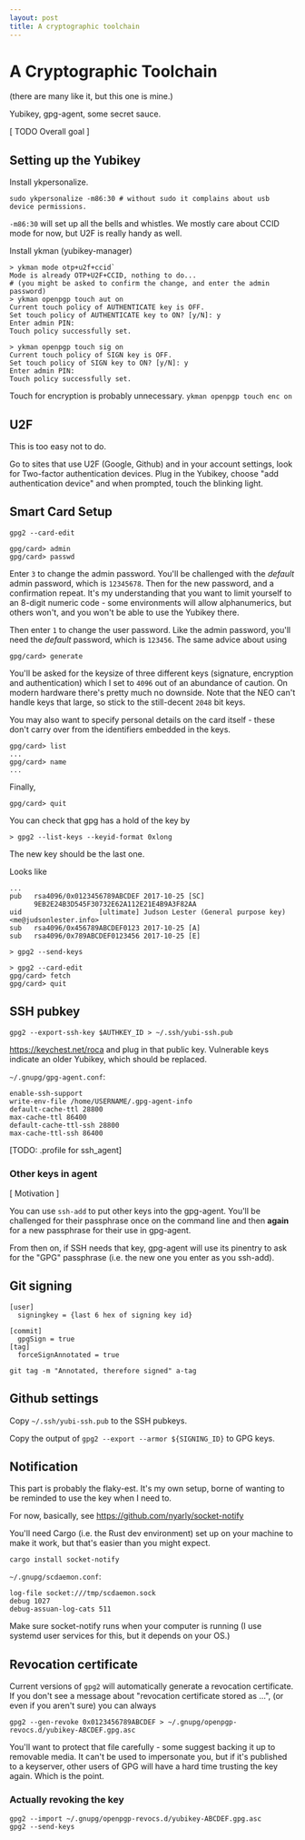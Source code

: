 ```yaml
---
layout: post
title: A cryptographic toolchain
---
```


# A Cryptographic Toolchain

(there are many like it, but this one is mine.)

Yubikey, gpg-agent, some secret sauce.

[ TODO Overall goal ]

## Setting up the Yubikey

Install ykpersonalize.

```
sudo ykpersonalize -m86:30 # without sudo it complains about usb device permissions.
```

`-m86:30` will set up all the bells and whistles.
We mostly care about CCID mode for now,
but U2F is really handy as well.

Install ykman (yubikey-manager)

```
> ykman mode otp+u2f+ccid`
Mode is already OTP+U2F+CCID, nothing to do...
# (you might be asked to confirm the change, and enter the admin password)
> ykman openpgp touch aut on
Current touch policy of AUTHENTICATE key is OFF.
Set touch policy of AUTHENTICATE key to ON? [y/N]: y
Enter admin PIN:
Touch policy successfully set.

> ykman openpgp touch sig on
Current touch policy of SIGN key is OFF.
Set touch policy of SIGN key to ON? [y/N]: y
Enter admin PIN:
Touch policy successfully set.
```

Touch for encryption is probably unnecessary.
`ykman openpgp touch enc on`


## U2F

This is too easy not to do.

Go to sites that use U2F
(Google, Github)
and in your account settings,
look for Two-factor authentication devices.
Plug in the Yubikey,
choose "add authentication device"
and when prompted,
touch the blinking light.

## Smart Card Setup

```
gpg2 --card-edit
```

```
gpg/card> admin
gpg/card> passwd
```

Enter `3` to change the admin password.
You'll be challenged with the *default* admin password,
which is `12345678`.
Then for the new password,
and a confirmation repeat.
It's my understanding that you want to limit yourself
to an 8-digit numeric code -
some environments will allow alphanumerics,
but others won't, and you won't be able to use
the Yubikey there.

Then enter `1` to change the user password.
Like the admin password,
you'll need the *default* password,
which is `123456`.
The same advice about using

```
gpg/card> generate
```

You'll be asked for the keysize of three different keys
(signature, encryption and authentication)
which I set to `4096` out of an abundance of caution.
On modern hardware
there's pretty much no downside.
Note that the NEO can't handle keys that large,
so stick to the still-decent `2048` bit keys.

You may also want to specify
personal details on the card itself -
these don't carry over from the identifiers embedded in the keys.

```
gpg/card> list
...
gpg/card> name
...
```

Finally,
```
gpg/card> quit
```

You can check that gpg has a hold of the key by
```
> gpg2 --list-keys --keyid-format 0xlong
```
The new key should be the last one.

Looks like
```
...
pub   rsa4096/0x0123456789ABCDEF 2017-10-25 [SC]
      9EB2E24B3D545F30732E62A112E21E4B9A3F82AA
uid                   [ultimate] Judson Lester (General purpose key) <me@judsonlester.info>
sub   rsa4096/0x456789ABCDEF0123 2017-10-25 [A]
sub   rsa4096/0x789ABCDEF0123456 2017-10-25 [E]
```


```
> gpg2 --send-keys
```

```
> gpg2 --card-edit
gpg/card> fetch
gpg/card> quit
```

## SSH pubkey

```
gpg2 --export-ssh-key $AUTHKEY_ID > ~/.ssh/yubi-ssh.pub
```

https://keychest.net/roca and plug in that public key.
Vulnerable keys indicate an older Yubikey, which should be replaced.

`~/.gnupg/gpg-agent.conf`:
```
enable-ssh-support
write-env-file /home/USERNAME/.gpg-agent-info
default-cache-ttl 28800
max-cache-ttl 86400
default-cache-ttl-ssh 28800
max-cache-ttl-ssh 86400
```

[TODO: .profile for ssh_agent]

### Other keys in agent

[ Motivation ]


You can use `ssh-add` to put other keys into the gpg-agent.
You'll be challenged for their passphrase once on the command line
and then **again** for a new passphrase for their use in gpg-agent.

From then on, if SSH needs that key,
gpg-agent will use its pinentry to ask for
the "GPG" passphrase
(i.e. the new one you enter as you ssh-add).

## Git signing

```
[user]
  signingkey = {last 6 hex of signing key id}

[commit]
  gpgSign = true
[tag]
  forceSignAnnotated = true
```

`git tag -m "Annotated, therefore signed" a-tag`

## Github settings

Copy `~/.ssh/yubi-ssh.pub` to the SSH pubkeys.

Copy the output of `gpg2 --export --armor ${SIGNING_ID}` to GPG keys.

## Notification

This part is probably the flaky-est.
It's my own setup,
borne of wanting to be reminded to use the key when I need to.

For now, basically, see
https://github.com/nyarly/socket-notify

You'll need Cargo
(i.e. the Rust dev environment)
set up on your machine to make it work,
but that's easier than you might expect.

```
cargo install socket-notify
```

`~/.gnupg/scdaemon.conf`:
```
log-file socket:///tmp/scdaemon.sock
debug 1027
debug-assuan-log-cats 511
```

Make sure socket-notify runs when your computer is running
(I use systemd user services for this, but it depends on your OS.)

## Revocation certificate

Current versions of `gpg2` will automatically generate a revocation certificate.
If you don't see a message about "revocation certificate stored as ...",
(or even if you aren't sure)
you can always
```
gpg2 --gen-revoke 0x0123456789ABCDEF > ~/.gnupg/openpgp-revocs.d/yubikey-ABCDEF.gpg.asc
```

You'll want to protect that file carefully -
some suggest backing it up to removable media.
It can't be used to impersonate you,
but if it's published to a keyserver,
other users of GPG will have a hard time trusting the key again.
Which is the point.

### Actually revoking the key

```
gpg2 --import ~/.gnupg/openpgp-revocs.d/yubikey-ABCDEF.gpg.asc
gpg2 --send-keys
```
